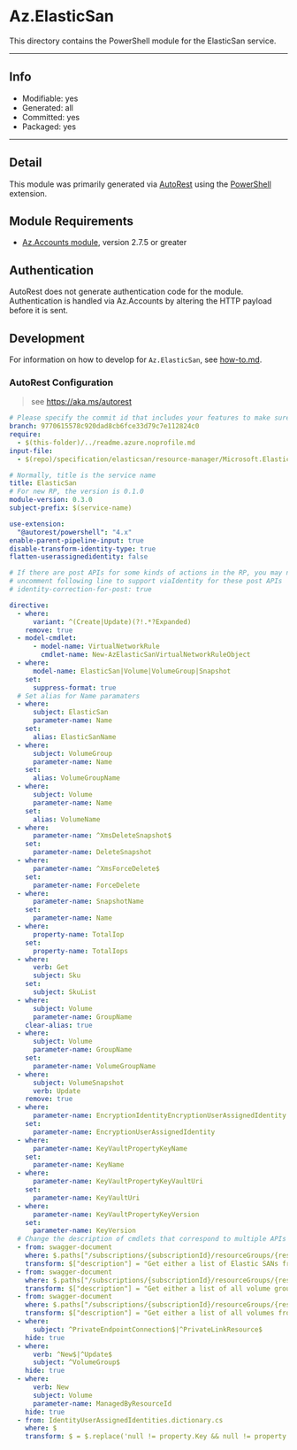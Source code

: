 <!-- region Generated -->
# Az.ElasticSan
This directory contains the PowerShell module for the ElasticSan service.

---

## Info
- Modifiable: yes
- Generated: all
- Committed: yes
- Packaged: yes

---
## Detail
This module was primarily generated via [AutoRest](https://github.com/Azure/autorest) using the [PowerShell](https://github.com/Azure/autorest.powershell) extension.

## Module Requirements
- [Az.Accounts module](https://www.powershellgallery.com/packages/Az.Accounts/), version 2.7.5 or greater

## Authentication
AutoRest does not generate authentication code for the module. Authentication is handled via Az.Accounts by altering the HTTP payload before it is sent.

## Development
For information on how to develop for `Az.ElasticSan`, see [how-to.md](how-to.md).
<!-- endregion -->

### AutoRest Configuration
> see https://aka.ms/autorest

``` yaml
# Please specify the commit id that includes your features to make sure generated codes stable.
branch: 9770615578c920dad8cb6fce33d79c7e112824c0
require:
  - $(this-folder)/../readme.azure.noprofile.md
input-file:
  - $(repo)/specification/elasticsan/resource-manager/Microsoft.ElasticSan/stable/2023-01-01/elasticsan.json

# Normally, title is the service name
title: ElasticSan
# For new RP, the version is 0.1.0
module-version: 0.3.0
subject-prefix: $(service-name)

use-extension:
  "@autorest/powershell": "4.x"
enable-parent-pipeline-input: true
disable-transform-identity-type: true
flatten-userassignedidentity: false

# If there are post APIs for some kinds of actions in the RP, you may need to
# uncomment following line to support viaIdentity for these post APIs
# identity-correction-for-post: true

directive:
  - where:
      variant: ^(Create|Update)(?!.*?Expanded)
    remove: true
  - model-cmdlet:
      - model-name: VirtualNetworkRule
        cmdlet-name: New-AzElasticSanVirtualNetworkRuleObject
  - where:
      model-name: ElasticSan|Volume|VolumeGroup|Snapshot
    set:
      suppress-format: true
  # Set alias for Name paramaters
  - where:
      subject: ElasticSan
      parameter-name: Name
    set:
      alias: ElasticSanName
  - where:
      subject: VolumeGroup
      parameter-name: Name
    set:
      alias: VolumeGroupName
  - where:
      subject: Volume
      parameter-name: Name
    set:
      alias: VolumeName
  - where:
      parameter-name: ^XmsDeleteSnapshot$
    set:
      parameter-name: DeleteSnapshot
  - where:
      parameter-name: ^XmsForceDelete$
    set:
      parameter-name: ForceDelete
  - where:
      parameter-name: SnapshotName
    set:
      parameter-name: Name
  - where:
      property-name: TotalIop
    set:
      property-name: TotalIops
  - where:
      verb: Get
      subject: Sku
    set:
      subject: SkuList
  - where:
      subject: Volume
      parameter-name: GroupName
    clear-alias: true
  - where:
      subject: Volume
      parameter-name: GroupName
    set:
      parameter-name: VolumeGroupName
  - where:
      subject: VolumeSnapshot
      verb: Update
    remove: true
  - where:
      parameter-name: EncryptionIdentityEncryptionUserAssignedIdentity
    set:
      parameter-name: EncryptionUserAssignedIdentity
  - where:
      parameter-name: KeyVaultPropertyKeyName
    set:
      parameter-name: KeyName
  - where:
      parameter-name: KeyVaultPropertyKeyVaultUri
    set:
      parameter-name: KeyVaultUri
  - where:
      parameter-name: KeyVaultPropertyKeyVersion
    set:
      parameter-name: KeyVersion
  # Change the description of cmdlets that correspond to multiple APIs
  - from: swagger-document
    where: $.paths["/subscriptions/{subscriptionId}/resourceGroups/{resourceGroupName}/providers/Microsoft.ElasticSan/elasticSans/{elasticSanName}"].get
    transform: $["description"] = "Get either a list of Elastic SANs from a subscription or a resource group, or get a single Elastic SAN."
  - from: swagger-document
    where: $.paths["/subscriptions/{subscriptionId}/resourceGroups/{resourceGroupName}/providers/Microsoft.ElasticSan/elasticSans/{elasticSanName}/volumegroups/{volumeGroupName}"].get
    transform: $["description"] = "Get either a list of all volume groups from an Elastic SAN or get a single volume group from an Elastic SAN."
  - from: swagger-document
    where: $.paths["/subscriptions/{subscriptionId}/resourceGroups/{resourceGroupName}/providers/Microsoft.ElasticSan/elasticSans/{elasticSanName}/volumegroups/{volumeGroupName}/volumes/{volumeName}"].get
    transform: $["description"] = "Get either a list of all volumes from a volume group or get a single volume from a volume group."
  - where:
      subject: ^PrivateEndpointConnection$|^PrivateLinkResource$
    hide: true
  - where:
      verb: ^New$|^Update$
      subject: ^VolumeGroup$
    hide: true
  - where:
      verb: New
      subject: Volume
      parameter-name: ManagedByResourceId
    hide: true
  - from: IdentityUserAssignedIdentities.dictionary.cs
    where: $
    transform: $ = $.replace('null != property.Key && null != property.Value', 'null != property.Key');
```
